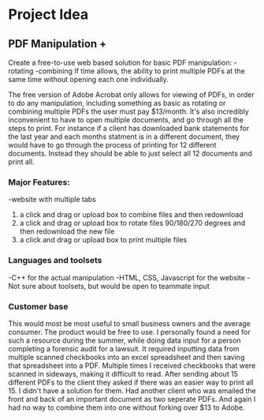 # Project Idea
## PDF Manipulation +
Create a free-to-use web based solution for basic PDF manipulation:
-rotating
-combining
If time allows, the ability to print multiple PDFs at the same time without opening each one individually.

The free version of Adobe Acrobat only allows for viewing of PDFs, in order to do any manipulation, 
including something as basic as rotating or combining multiple PDFs the user must pay $13/month. It's 
also incredibly inconvenient to have to open multiple documents, and go through all the steps to print. 
For instance if a client has downloaded bank statements for the last year and each months statment is in
a different document, they would have to go through the process of printing for 12 different documents. 
Instead they should be able to just select all 12 documents and print all. 

### Major Features:
-website with multiple tabs
1. a click and drag or upload box to combine files and then redownload
2. a click and drag or upload box to rotate files 90/180/270 degrees and then redownload the new file
3. a click and drag or upload box to print multiple files

### Languages and toolsets
-C++ for the actual manipulation
-HTML, CSS, Javascript for the website
-Not sure about toolsets, but would be open to teammate input

### Customer base
This would most be most useful to small business owners and the average consumer. 
The product would be free to use. I personally found a need for such a resource during the summer, 
while doing data input for a person completing a forensic audit for a lawsuit. It required inputting data
from multiple scanned checkbooks into an excel spreadsheet and then saving that spreadsheet into a PDF. Multiple
times I received checkbooks that were scanned in sideways, making it difficult to read. After sending about 15 
different PDFs to the client they asked if there was an easier way to print all 15. I didn't have a solution for
them. Had another client who was emailed the front and back of an important document as two seperate PDFs. And 
again I had no way to combine them into one without forking over $13 to Adobe. 
